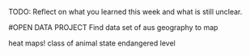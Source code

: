 TODO: Reflect on what you learned this week and what is still unclear.


#OPEN DATA PROJECT
Find data set of aus geography to map 

heat maps!
    class of animal
    state
    endangered level